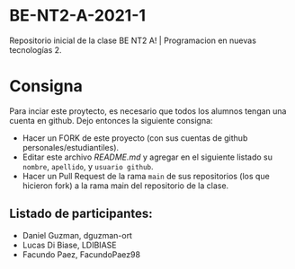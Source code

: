 # BE-NT2-A-2021-1
Repositorio inicial de la clase BE NT2 A! | Programacion en nuevas tecnologías 2.

# Consigna 

Para inciar este proytecto, es necesario que todos los alumnos tengan una cuenta en github. Dejo entonces la siguiente consigna:

- Hacer un FORK de este proyecto (con sus cuentas de github personales/estudiantiles).
- Editar este archivo *README.md* y agregar en el siguiente listado su `nombre`, `apellido`, y `usuario github`.
- Hacer un Pull Request de la rama `main` de sus repositorios (los que hicieron fork) a la rama main del repositorio de la clase.

## Listado de participantes:

- Daniel Guzman, dguzman-ort
- Lucas Di Biase, LDIBIASE
- Facundo Paez, FacundoPaez98
